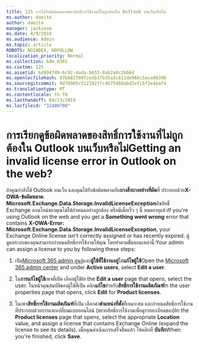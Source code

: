 ```yaml
---
title: 125 การได้รับข้อผิดพลาดของสิทธิ์การใช้งานที่ไม่ถูกต้องใน Outlook บนเว็บหรือไม่
ms.author: daeite
author: daeite
manager: jackiesm
ms.date: 4/9/2018
ms.audience: Admin
ms.topic: article
ROBOTS: NOINDEX, NOFOLLOW
localization_priority: Normal
ms.collection: Adm_O365
ms.custom: 125
ms.assetid: 6d9947d9-6c92-4ada-b655-8ab2a0c2b66d
ms.openlocfilehash: 87b682599fcedb1fb35a3c612de968c5aca9630b
ms.sourcegitcommit: 9d78905c512192ffc4675468abd2efc5f2e4baf4
ms.translationtype: MT
ms.contentlocale: th-TH
ms.lasthandoff: 04/23/2019
ms.locfileid: "32400700"
---
```

# <a name="getting-an-invalid-license-error-in-outlook-on-the-web"></a><span data-ttu-id="d9f50-102">การเรียกดูข้อผิดพลาดของสิทธิ์การใช้งานที่ไม่ถูกต้องใน Outlook บนเว็บหรือไม่</span><span class="sxs-lookup"><span data-stu-id="d9f50-102">Getting an invalid license error in Outlook on the web?</span></span>

<span data-ttu-id="d9f50-103">ถ้าคุณกำลังใช้ Outlook บนเว็บ และคุณได้รับข้อผิดพลาดกับ**บางสิ่งบางอย่างที่ผิด**ที่ ประกอบด้วย**X-OWA-ข้อผิดพลาด: Microsoft.Exchange.Data.Storage.InvalidLicenseException**ลิขสิทธิ์ Exchange ออนไลน์ของคุณไม่ได้กำหนดอย่างถูกต้อง หรือมีเมื่อเร็ว ๆ นี้ หมดอายุแล้ว</span><span class="sxs-lookup"><span data-stu-id="d9f50-103">If you're using Outlook on the web and you get a **Something went wrong** error that contains **X-OWA-Error: Microsoft.Exchange.Data.Storage.InvalidLicenseException**, your Exchange Online license isn't correctly assigned or has recently expired.</span></span> <span data-ttu-id="d9f50-104">ผู้ดูแลระบบของคุณสามารถกำหนดสิทธิ์การใช้งานให้คุณ โดยทำตามขั้นตอนเหล่านี้:</span><span class="sxs-lookup"><span data-stu-id="d9f50-104">Your admin can assign a license to you by following these steps:</span></span>
  
1. <span data-ttu-id="d9f50-105">เปิด[Microsoft 365 admin ศูนย์](https://portal.office.com/adminportal/home#/homepage)และ**ผู้ใช้ที่ใช้งานอยู่**ใต้**แก้ไขผู้ใช้**</span><span class="sxs-lookup"><span data-stu-id="d9f50-105">Open the [Microsoft 365 admin center](https://portal.office.com/adminportal/home#/homepage) and under **Active users**, select **Edit a user**.</span></span>
    
2. <span data-ttu-id="d9f50-106">ใน**การแก้ไขผู้ใช้**เพจที่เปิด เลือกผู้ใช้</span><span class="sxs-lookup"><span data-stu-id="d9f50-106">In the **Edit a user** page that opens, select the user.</span></span> <span data-ttu-id="d9f50-107">ในหน้าคุณสมบัติของผู้ใช้ที่เปิด คลิก**แก้ไข**สำหรับ**สิทธิ์การใช้งานผลิตภัณฑ์**</span><span class="sxs-lookup"><span data-stu-id="d9f50-107">In the user properties page that opens, click **Edit** for **Product licenses**.</span></span>
    
3. <span data-ttu-id="d9f50-108">ในเพจ**สิทธิ์การใช้งานผลิตภัณฑ์**ที่เปิด เลือกค่า**ตำแหน่งที่ตั้ง**ที่เหมาะสม และกำหนดสิทธิ์การใช้งานที่ประกอบด้วยการแลกเปลี่ยนแบบออนไลน์ (ขยายสิทธิ์การใช้งานเพื่อดูรายละเอียดของ)</span><span class="sxs-lookup"><span data-stu-id="d9f50-108">In the **Product licenses** page that opens, select the appropriate **Location** value, and assign a license that contains Exchange Online (expand the license to see its details).</span></span> <span data-ttu-id="d9f50-109">เมื่อคุณดำเนินการเสร็จสิ้นแล้ว ให้คลิกที่ **บันทึก**</span><span class="sxs-lookup"><span data-stu-id="d9f50-109">When you're finished, click **Save**.</span></span>
    

